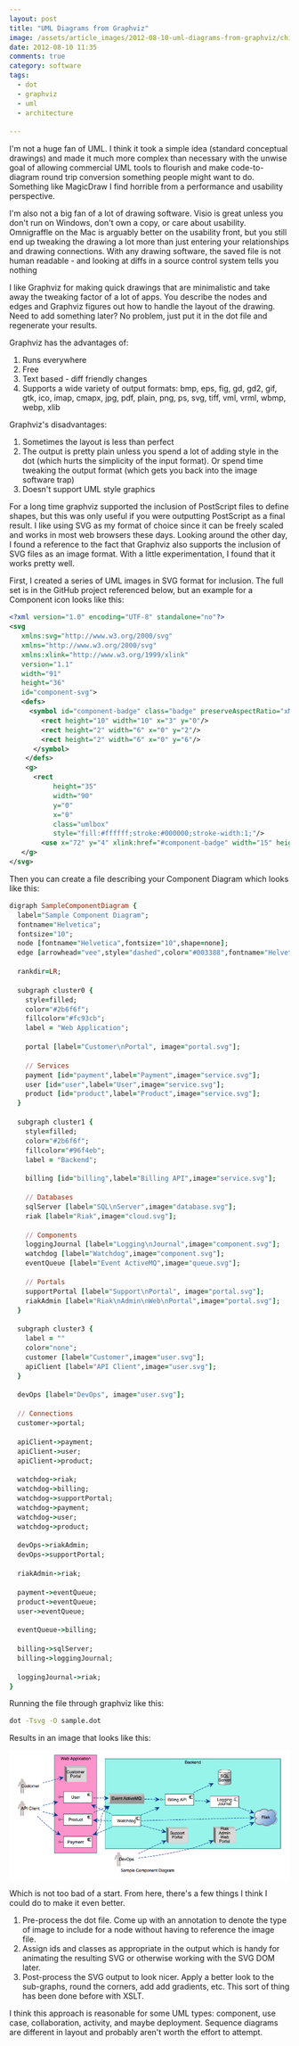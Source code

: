 ```yaml
---
layout: post
title: "UML Diagrams from Graphviz"
image: /assets/article_images/2012-08-10-uml-diagrams-from-graphviz/chittenango-falls-ny-2.jpg
date: 2012-08-10 11:35
comments: true
category: software
tags:
  - dot
  - graphviz
  - uml
  - architecture

---
```

I'm not a huge fan of UML. I think it took a simple idea (standard conceptual drawings) and made it much more complex than necessary with the unwise goal of allowing commercial UML tools to flourish and make code-to-diagram round trip conversion something people might want to do. Something like MagicDraw I find horrible from a performance and usability perspective.

I'm also not a big fan of a lot of drawing software. Visio is great unless you don't run on Windows, don't own a copy, or care about usability. Omnigraffle on the Mac is arguably better on the usability front, but you still end up tweaking the drawing a lot more than just entering your relationships and drawing connections. With any drawing software, the saved file is not human readable - and looking at diffs in a source control system tells you nothing

I like Graphviz for making quick drawings that are minimalistic and take away the tweaking factor of a lot of apps. You describe the nodes and edges and Graphviz figures out how to handle the layout of the drawing. Need to add something later? No problem, just put it in the dot file and regenerate your results.

Graphviz has the advantages of:

1. Runs everywhere
2. Free
3. Text based - diff friendly changes
4. Supports a wide variety of output formats: bmp, eps, fig, gd, gd2, gif, gtk, ico, imap, cmapx, jpg, pdf, plain, png, ps, svg, tiff, vml, vrml, wbmp, webp, xlib

Graphviz's disadvantages:

1. Sometimes the layout is less than perfect
2. The output is pretty plain unless you spend a lot of adding style in the dot (which hurts the simplicity of the input format). Or spend time tweaking the output format (which gets you back into the image software trap)
3. Doesn't support UML style graphics

For a long time graphviz supported the inclusion of PostScript files to define shapes, but this was only useful if you were outputting PostScript as a final result. I like using SVG as my format of choice since it can be freely scaled and works in most web browsers these days. Looking around the other day, I found a reference to the fact that Graphviz also supports the inclusion of SVG files as an image format.  With a little experimentation, I found that it works pretty well.

First, I created a series of UML images in SVG format for inclusion. The full set is in the GitHub project referenced below, but an example for a Component icon looks like this:

```xml
<?xml version="1.0" encoding="UTF-8" standalone="no"?>
<svg
   xmlns:svg="http://www.w3.org/2000/svg"
   xmlns="http://www.w3.org/2000/svg"
   xmlns:xlink="http://www.w3.org/1999/xlink"
   version="1.1"
   width="91"
   height="36"
   id="component-svg">
   <defs>
     <symbol id="component-badge" class="badge" preserveAspectRatio="xMaxYMin" viewBox="-1 -1 14 12" style="fill:#ffffff;stroke:#000000;stroke-width:0.75">
        <rect height="10" width="10" x="3" y="0"/>
        <rect height="2" width="6" x="0" y="2"/>
        <rect height="2" width="6" x="0" y="6"/>
      </symbol>
    </defs>
    <g>
      <rect
           height="35"
           width="90"
           y="0"
           x="0"
           class="umlbox"
           style="fill:#ffffff;stroke:#000000;stroke-width:1;"/>
        <use x="72" y="4" xlink:href="#component-badge" width="15" height="11"/>
   </g>
</svg>
```

Then you can create a file describing your Component Diagram which looks like this:

```ruby
digraph SampleComponentDiagram {
  label="Sample Component Diagram";
  fontname="Helvetica";
  fontsize="10";
  node [fontname="Helvetica",fontsize="10",shape=none];
  edge [arrowhead="vee",style="dashed",color="#003388",fontname="Helvetica",fontsize="8"];

  rankdir=LR;

  subgraph cluster0 {
    style=filled;
    color="#2b6f6f";
    fillcolor="#fc93cb";
    label = "Web Application";

    portal [label="Customer\nPortal", image="portal.svg"];

    // Services
    payment [id="payment",label="Payment",image="service.svg"];
    user [id="user",label="User",image="service.svg"];
    product [id="product",label="Product",image="service.svg"];
  }

  subgraph cluster1 {
    style=filled;
    color="#2b6f6f";
    fillcolor="#96f4eb";
    label = "Backend";

    billing [id="billing",label="Billing API",image="service.svg"];

    // Databases
    sqlServer [label="SQL\nServer",image="database.svg"];
    riak [label="Riak",image="cloud.svg"];

    // Components
    loggingJournal [label="Logging\nJournal",image="component.svg"];
    watchdog [label="Watchdog",image="component.svg"];
    eventQueue [label="Event ActiveMQ",image="queue.svg"];

    // Portals
    supportPortal [label="Support\nPortal", image="portal.svg"];
    riakAdmin [label="Riak\nAdmin\nWeb\nPortal",image="portal.svg"];
  }

  subgraph cluster3 {
    label = ""
    color="none";
    customer [label="Customer",image="user.svg"];
    apiClient [label="API Client",image="user.svg"];
  }

  devOps [label="DevOps", image="user.svg"];

  // Connections
  customer->portal;

  apiClient->payment;
  apiClient->user;
  apiClient->product;

  watchdog->riak;
  watchdog->billing;
  watchdog->supportPortal;
  watchdog->payment;
  watchdog->user;
  watchdog->product;

  devOps->riakAdmin;
  devOps->supportPortal;

  riakAdmin->riak;

  payment->eventQueue;
  product->eventQueue;
  user->eventQueue;

  eventQueue->billing;

  billing->sqlServer;
  billing->loggingJournal;

  loggingJournal->riak;
}
```

Running the file through graphviz like this:

```bash
dot -Tsvg -O sample.dot
```

Results in an image that looks like this:

![Sample Component Diagram](/assets/article_images/2012-08-10-uml-diagrams-from-graphviz/sample.dot.png)

Which is not too bad of a start. From here, there's a few things I think I could do to make it even better.

1. Pre-process the dot file. Come up with an annotation to denote the type of image to include for a node without having to reference the image file.
2. Assign ids and classes as appropriate in the output which is handy for animating the resulting SVG or otherwise working with the SVG DOM later.
3. Post-process the SVG output to look nicer. Apply a better look to the sub-graphs, round the corners, add add gradients, etc. This sort of thing has been done before with XSLT.

I think this approach is reasonable for some UML types: component, use case, collaboration, activity, and maybe deployment. Sequence diagrams are different in layout and probably aren't worth the effort to attempt.
